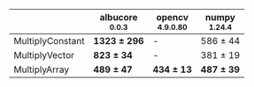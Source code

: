 |                |albucore<br><small>0.0.3</small>|opencv<br><small>4.9.0.80</small>|numpy<br><small>1.24.4</small>|
|----------------|--------------------------------|---------------------------------|------------------------------|
|MultiplyConstant|**1323 ± 296**                  |-                                |586 ± 44                      |
|MultiplyVector  |**823 ± 34**                    |-                                |381 ± 19                      |
|MultiplyArray   |**489 ± 47**                    |**434 ± 13**                     |**487 ± 39**                  |
